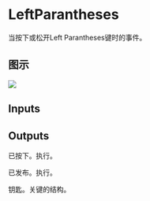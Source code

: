 # LeftParantheses

当按下或松开Left Parantheses键时的事件。

## 图示

![]($-20221218-19260605.png)

## Inputs

## Outputs

已按下。执行。

已发布。执行。

钥匙。关键的结构。

